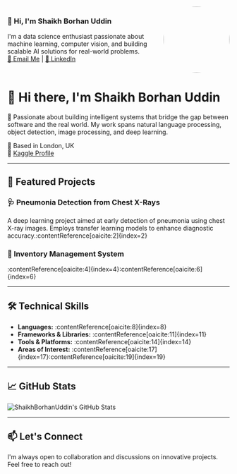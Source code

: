 <div style="display: flex; justify-content: space-between; align-items: flex-start;">

<div style="flex: 1;">
  
### 👋 Hi, I'm Shaikh Borhan Uddin

I'm a data science enthusiast passionate about machine learning, computer vision, and building scalable AI solutions for real-world problems.  
[📧 Email Me](mailto:shaikhborhanuddin@gmail.com) | [🔗 LinkedIn](https://linkedin.com/in/shaikh-borhan-uddin-905566253/)

</div>

<div style="margin-left: 20px;">
  <img src="https://raw.githubusercontent.com/username/repo/main/profile.png" width="150" style="border-radius: 50%;" />
</div>

</div>


# 👋 Hi there, I'm Shaikh Borhan Uddin

🎯 Passionate about building intelligent systems that bridge the gap between software and the real world. My work spans natural language processing, object detection, image processing, and deep learning.

📍 Based in London, UK  
🔗 [Kaggle Profile](https://www.kaggle.com/shaikhborhanuddin)

---

## 🚀 Featured Projects

### 🩺 Pneumonia Detection from Chest X-Rays

A deep learning project aimed at early detection of pneumonia using chest X-ray images. Employs transfer learning models to enhance diagnostic accuracy.:contentReference[oaicite:2]{index=2}

### 🛒 Inventory Management System

:contentReference[oaicite:4]{index=4}:contentReference[oaicite:6]{index=6}

---

## 🛠️ Technical Skills

- **Languages:** :contentReference[oaicite:8]{index=8}
- **Frameworks & Libraries:** :contentReference[oaicite:11]{index=11}
- **Tools & Platforms:** :contentReference[oaicite:14]{index=14}
- **Areas of Interest:** :contentReference[oaicite:17]{index=17}:contentReference[oaicite:19]{index=19}

---

## 📈 GitHub Stats

![ShaikhBorhanUddin's GitHub Stats](https://github-readme-stats.vercel.app/api?username=ShaikhBorhanUddin&show_icons=true&theme=radical)

---

## 📫 Let's Connect

I'm always open to collaboration and discussions on innovative projects. Feel free to reach out!



